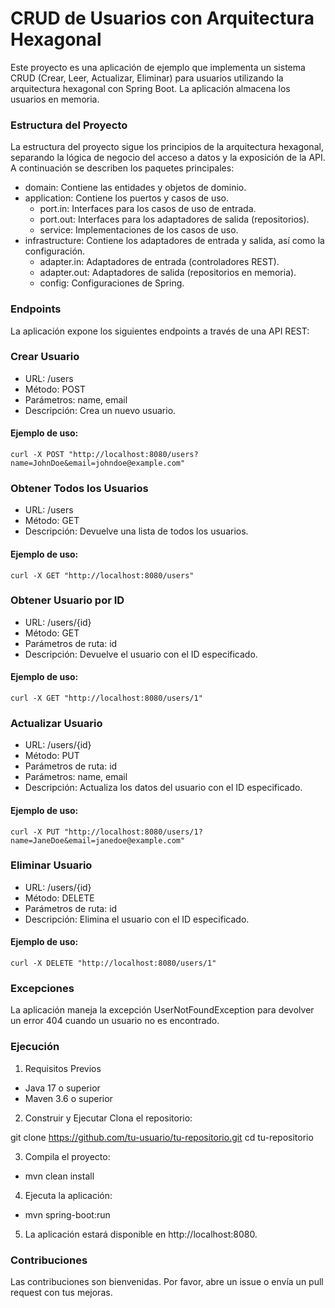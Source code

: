 # CRUD de Usuarios con Arquitectura Hexagonal
Este proyecto es una aplicación de ejemplo que implementa un sistema CRUD (Crear, Leer, Actualizar, Eliminar) para usuarios utilizando la arquitectura hexagonal con Spring Boot. La aplicación almacena los usuarios en memoria.

### Estructura del Proyecto
La estructura del proyecto sigue los principios de la arquitectura hexagonal, separando la lógica de negocio del acceso a datos y la exposición de la API. A continuación se describen los paquetes principales:

- domain: Contiene las entidades y objetos de dominio.
- application: Contiene los puertos y casos de uso.
    - port.in: Interfaces para los casos de uso de entrada.
    - port.out: Interfaces para los adaptadores de salida (repositorios).
    - service: Implementaciones de los casos de uso.
- infrastructure: Contiene los adaptadores de entrada y salida, así como la configuración.
    - adapter.in: Adaptadores de entrada (controladores REST).
    - adapter.out: Adaptadores de salida (repositorios en memoria).
    - config: Configuraciones de Spring.

### Endpoints
La aplicación expone los siguientes endpoints a través de una API REST:

### Crear Usuario
- URL: /users
- Método: POST
- Parámetros: name, email
- Descripción: Crea un nuevo usuario.
#### Ejemplo de uso:

    curl -X POST "http://localhost:8080/users?name=JohnDoe&email=johndoe@example.com"    

### Obtener Todos los Usuarios
- URL: /users
- Método: GET
- Descripción: Devuelve una lista de todos los usuarios.
#### Ejemplo de uso:

    curl -X GET "http://localhost:8080/users"

### Obtener Usuario por ID
- URL: /users/{id}
- Método: GET
- Parámetros de ruta: id
- Descripción: Devuelve el usuario con el ID especificado.
#### Ejemplo de uso:

    curl -X GET "http://localhost:8080/users/1"

### Actualizar Usuario
- URL: /users/{id}
- Método: PUT
- Parámetros de ruta: id
- Parámetros: name, email
- Descripción: Actualiza los datos del usuario con el ID especificado.
#### Ejemplo de uso:

    curl -X PUT "http://localhost:8080/users/1?name=JaneDoe&email=janedoe@example.com"

### Eliminar Usuario
- URL: /users/{id}
- Método: DELETE
- Parámetros de ruta: id
- Descripción: Elimina el usuario con el ID especificado.
#### Ejemplo de uso:

    curl -X DELETE "http://localhost:8080/users/1"

### Excepciones
La aplicación maneja la excepción UserNotFoundException para devolver un error 404 cuando un usuario no es encontrado.

### Ejecución
1. Requisitos Previos
- Java 17 o superior
- Maven 3.6 o superior
2. Construir y Ejecutar
   Clona el repositorio:

git clone https://github.com/tu-usuario/tu-repositorio.git
cd tu-repositorio

3. Compila el proyecto:
- mvn clean install

4. Ejecuta la aplicación:
- mvn spring-boot:run

5. La aplicación estará disponible en http://localhost:8080.

### Contribuciones
Las contribuciones son bienvenidas. Por favor, abre un issue o envía un pull request con tus mejoras.
